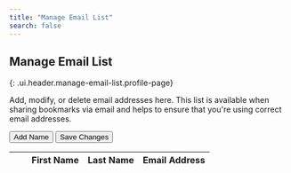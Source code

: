 ```yaml
---
title: "Manage Email List"
search: false
---
```


## Manage Email List
{: .ui.header.manage-email-list.profile-page}

Add, modify, or delete email addresses here. This list is available when sharing bookmarks via email and helps to ensure that you're using correct email addresses.

<button class="add-name-to-maillist ui labeled large green left floated icon button">
  <i class="plus icon"></i>
  Add Name
</button>
<button class="save-to-database ui labeled large disabled red right floated icon button">
  <i class="database icon"></i>
  Save Changes
</button>

<table id="maillist-table" class="ui selectable celled table">
  <thead>
    <tr>
      <th><i class="sync icon"></i></th>
      <th></th>
      <th>First Name</th>
      <th>Last Name</th>
      <th>Email Address</th>
    </tr>
  </thead>
  <tbody id="email-list-table">
  </tbody>
</table>
